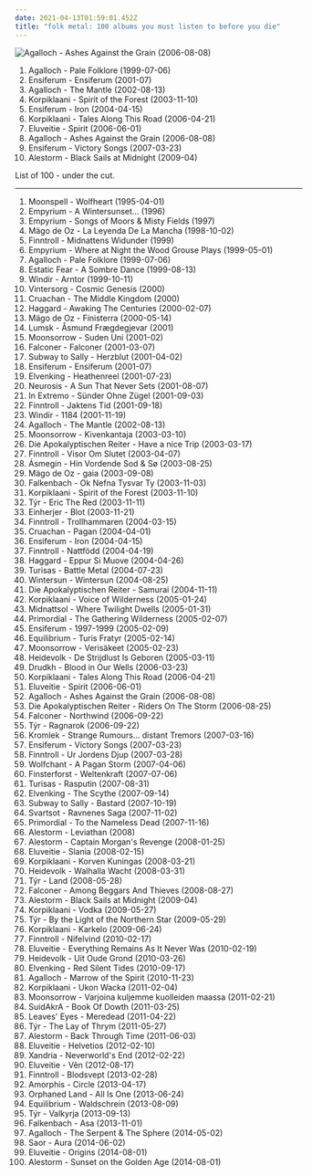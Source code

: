 ```yaml
---
date: 2021-04-13T01:59:01.452Z
title: "folk metal: 100 albums you must listen to before you die"
---
```

![Agalloch - Ashes Against the Grain (2006-08-08)](http://coverartarchive.org/release/b943e89a-2ae7-4cce-940a-c434c4f068cf/19071273840-500.jpg "Agalloch - Ashes Against the Grain (2006-08-08)")
<ol class="albums">
<li data-cover="http://coverartarchive.org/release/cc5ec0dd-6892-4e1a-a4e5-ef035b21aa38/18270738627-500.jpg" data-tags="folk metal, doom metal" role="button">Agalloch - Pale Folklore (1999-07-06)</li>
<li data-cover="http://coverartarchive.org/release/6a09c076-9970-45f9-9410-d8b0d484d4e7/2996949000-500.jpg" data-tags="folk metal, viking metal" role="button">Ensiferum - Ensiferum (2001-07)</li>
<li data-cover="http://coverartarchive.org/release/7ac99528-77a9-3624-84b7-3400f6f56e47/22056699402-500.jpg" data-tags="folk metal, doom metal" role="button">Agalloch - The Mantle (2002-08-13)</li>
<li data-cover="http://coverartarchive.org/release/ab6cf38c-90a4-4828-990c-21d4560a7057/6505885788-500.jpg" data-tags="folk metal" role="button">Korpiklaani - Spirit of the Forest (2003-11-10)</li>
<li data-cover="http://coverartarchive.org/release/7c0561d3-5460-4b8d-8ff2-3076172c5d49/6506123080-500.jpg" data-tags="folk metal, viking metal" role="button">Ensiferum - Iron (2004-04-15)</li>
<li data-cover="https://img.discogs.com/aE3345TwQXDkiZd3C3bdWSItwD8=/fit-in/500x499/filters:strip_icc():format(jpeg):mode_rgb():quality(90)/discogs-images/R-3308881-1325109190.jpeg.jpg" data-tags="folk metal" role="button">Korpiklaani - Tales Along This Road (2006-04-21)</li>
<li data-cover="http://coverartarchive.org/release/3ad21303-6185-3378-bbd8-984d4f2047d7/8050005645-500.jpg" data-tags="folk metal" role="button">Eluveitie - Spirit (2006-06-01)</li>
<li data-cover="http://coverartarchive.org/release/b943e89a-2ae7-4cce-940a-c434c4f068cf/19071273840-500.jpg" data-tags="doom metal, folk metal, progressive metal" role="button">Agalloch - Ashes Against the Grain (2006-08-08)</li>
<li data-cover="http://coverartarchive.org/release/6fe4d6ce-790c-3a29-a80c-b46823f722ff/4258363805-500.jpg" data-tags="folk metal, viking metal" role="button">Ensiferum - Victory Songs (2007-03-23)</li>
<li data-cover="http://coverartarchive.org/release/385ad8b3-cee4-36c6-869d-61ee12a65648/15392267057-500.jpg" data-tags="folk metal, power metal, pirate metal" role="button">Alestorm - Black Sails at Midnight (2009-04)</li>
</ol>
List of 100 - under the cut.
<!-- more -->

_________________

<ol class="albums">
<li data-cover="https://img.discogs.com/mdOxokszRESCVA-ORinn_2KmvG0=/fit-in/600x593/filters:strip_icc():format(jpeg):mode_rgb():quality(90)/discogs-images/R-3044179-1313107554.jpeg.jpg" data-tags="gothic metal" role="button">
Moonspell - Wolfheart (1995-04-01)
</li>
<li data-cover="http://coverartarchive.org/release/8af9aa9a-5b2d-4298-bd58-72133b32f889/1009579548-500.jpg" data-tags="folk metal, doom metal" role="button">
Empyrium - A Wintersunset... (1996)
</li>
<li data-cover="https://img.discogs.com/HyHWAsbY2weJaYO5y6k4d9Z70Ng=/fit-in/568x599/filters:strip_icc():format(jpeg):mode_rgb():quality(90)/discogs-images/R-566461-1178982579.jpeg.jpg" data-tags="folk metal" role="button">
Empyrium - Songs of Moors & Misty Fields (1997)
</li>
<li data-cover="http://coverartarchive.org/release/81a537ba-d262-46f2-a838-623d587fe616/6804977697-500.jpg" data-tags="folk metal" role="button">
Mägo de Oz - La Leyenda De La Mancha (1998-10-02)
</li>
<li data-cover="http://coverartarchive.org/release/f4ef0e9a-efd6-4f1c-a6cd-b88edc26cb32/11690344953-500.jpg" data-tags="folk metal" role="button">
Finntroll - Midnattens Widunder (1999)
</li>
<li data-cover="http://coverartarchive.org/release/c6918bbe-4343-4235-a8c5-ca6a79cf60ac/1009676795-500.jpg" data-tags="folk, acoustic, neofolk" role="button">
Empyrium - Where at Night the Wood Grouse Plays (1999-05-01)
</li>
<li data-cover="http://coverartarchive.org/release/cc5ec0dd-6892-4e1a-a4e5-ef035b21aa38/18270738627-500.jpg" data-tags="folk metal, doom metal" role="button">
Agalloch - Pale Folklore (1999-07-06)
</li>
<li data-cover="http://coverartarchive.org/release/16771a43-ad3d-4df4-9e87-ed11e433065c/1017278405-500.jpg" data-tags="doom metal" role="button">
Estatic Fear - A Sombre Dance (1999-08-13)
</li>
<li data-cover="http://coverartarchive.org/release/43e33729-569e-3500-86bd-b2067f3d163a/21922535473-500.jpg" data-tags="black metal, viking metal" role="button">
Windir - Arntor (1999-10-11)
</li>
<li data-cover="https://img.discogs.com/VGV9JeFiAuhGTd5Rsy0j_QvIUeM=/fit-in/300x300/filters:strip_icc():format(jpeg):mode_rgb():quality(90)/discogs-images/R-830320-1259517397.jpeg.jpg" data-tags="progressive metal, folk metal" role="button">
Vintersorg - Cosmic Genesis (2000)
</li>
<li data-cover="http://coverartarchive.org/release/e98ec835-058d-46cf-9be1-a2002e123c7e/10117573249-500.jpg" data-tags="folk metal" role="button">
Cruachan - The Middle Kingdom (2000)
</li>
<li data-cover="http://coverartarchive.org/release/173cce6b-84da-4eba-880e-9a96048c8b4a/20215878293-500.jpg" data-tags="symphonic metal" role="button">
Haggard - Awaking The Centuries (2000-02-07)
</li>
<li data-cover="http://coverartarchive.org/release/c47ef965-8222-4cd9-93c4-7aa1c48f5392/19510647317-500.jpg" data-tags="folk metal" role="button">
Mägo de Oz - Finisterra (2000-05-14)
</li>
<li data-cover="http://coverartarchive.org/release/a73fddf6-043e-401b-b6c2-fba20421a2d1/2221511485-500.jpg" data-tags="folk metal" role="button">
Lumsk - Åsmund Frægdegjevar (2001)
</li>
<li data-cover="http://coverartarchive.org/release/700bee8f-e5b5-3187-9bdf-b282bd78e52b/22271638571-500.jpg" data-tags="folk metal, viking metal" role="button">
Moonsorrow - Suden Uni (2001-02)
</li>
<li data-cover="http://coverartarchive.org/release/64134afb-c1de-45f2-939e-a55b08478b97/7843364132-500.jpg" data-tags="power metal" role="button">
Falconer - Falconer (2001-03-07)
</li>
<li data-cover="http://coverartarchive.org/release/f49949bc-5517-4115-832b-d6e2709d78a9/16532545406-500.jpg" data-tags="folk metal" role="button">
Subway to Sally - Herzblut (2001-04-02)
</li>
<li data-cover="http://coverartarchive.org/release/6a09c076-9970-45f9-9410-d8b0d484d4e7/2996949000-500.jpg" data-tags="folk metal, viking metal" role="button">
Ensiferum - Ensiferum (2001-07)
</li>
<li data-cover="http://coverartarchive.org/release/a432cfa1-5a5f-4b54-9fb8-09bf34559050/19930817036-500.jpg" data-tags="folk metal, power metal" role="button">
Elvenking - Heathenreel (2001-07-23)
</li>
<li data-cover="http://coverartarchive.org/release/ca11e9a4-cc91-46e4-99c1-68790f99edec/3104797376-500.jpg" data-tags="post-metal" role="button">
Neurosis - A Sun That Never Sets (2001-08-07)
</li>
<li data-cover="http://coverartarchive.org/release/825a4c22-40d4-45f5-9b23-5903f758b033/2115307744-500.jpg" data-tags="folk metal" role="button">
In Extremo - Sünder Ohne Zügel (2001-09-03)
</li>
<li data-cover="https://img.discogs.com/yz6tFQxYYxnoKZd-hn0-cdnIFMA=/fit-in/160x160/filters:strip_icc():format(jpeg):mode_rgb():quality(90)/discogs-images/R-1660215-1235164362.jpeg.jpg" data-tags="folk metal" role="button">
Finntroll - Jaktens Tid (2001-09-18)
</li>
<li data-cover="http://coverartarchive.org/release/eddc7436-b9bc-4cae-9b81-daebfab8b8a7/5429036495-500.jpg" data-tags="black metal, viking metal, folk metal, melodic black metal" role="button">
Windir - 1184 (2001-11-19)
</li>
<li data-cover="http://coverartarchive.org/release/7ac99528-77a9-3624-84b7-3400f6f56e47/22056699402-500.jpg" data-tags="folk metal, doom metal" role="button">
Agalloch - The Mantle (2002-08-13)
</li>
<li data-cover="https://img.discogs.com/U5sm7YggCaPqpMS7NC1KfQ_siP8=/fit-in/600x600/filters:strip_icc():format(jpeg):mode_rgb():quality(90)/discogs-images/R-6178112-1445890756-2366.jpeg.jpg" data-tags="viking metal, folk metal" role="button">
Moonsorrow - Kivenkantaja (2003-03-10)
</li>
<li data-cover="http://coverartarchive.org/release/1fee0615-ecb9-4b78-918a-3f1097d9f918/13548283025-500.jpg" data-tags="melodic death metal, death metal, heavy metal, metal, folk metal, german" role="button">
Die Apokalyptischen Reiter - Have a nice Trip (2003-03-17)
</li>
<li data-cover="http://coverartarchive.org/release/97442f7c-42da-4093-83a1-77d114ee9a63/20094925020-500.jpg" data-tags="folk, folk metal" role="button">
Finntroll - Visor Om Slutet (2003-04-07)
</li>
<li data-cover="http://coverartarchive.org/release/aaff63ec-4dd7-40ff-b945-fee676886a02/27879249894-500.jpg" data-tags="folk metal, viking metal" role="button">
Ásmegin - Hin Vordende Sod & Sø (2003-08-25)
</li>
<li data-cover="http://coverartarchive.org/release/07a7dcb9-402f-45b2-ac17-28321b407163/15594205278-500.jpg" data-tags="folk metal" role="button">
Mägo de Oz - gaia (2003-09-08)
</li>
<li data-cover="http://coverartarchive.org/release/5d451f48-c112-46b1-94ee-fe1aecf574ab/19427732978-500.jpg" data-tags="viking metal" role="button">
Falkenbach - Ok Nefna Tysvar Ty (2003-11-03)
</li>
<li data-cover="http://coverartarchive.org/release/ab6cf38c-90a4-4828-990c-21d4560a7057/6505885788-500.jpg" data-tags="folk metal" role="button">
Korpiklaani - Spirit of the Forest (2003-11-10)
</li>
<li data-cover="https://img.discogs.com/AFREEw3HyHigM-nz8541zARYdVQ=/fit-in/244x250/filters:strip_icc():format(jpeg):mode_rgb():quality(90)/discogs-images/R-6067035-1410200229-3358.jpeg.jpg" data-tags="folk metal, viking metal" role="button">
Týr - Eric The Red (2003-11-11)
</li>
<li data-cover="http://coverartarchive.org/release/19128e9e-53ac-46a0-8e7b-22b85ca0bb73/19427551152-500.jpg" data-tags="viking metal" role="button">
Einherjer - Blot (2003-11-21)
</li>
<li data-cover="http://coverartarchive.org/release/27d7c739-e28a-32b2-a558-4aeff4f396c5/15347726306-500.jpg" data-tags="folk metal" role="button">
Finntroll - Trollhammaren (2004-03-15)
</li>
<li data-cover="http://coverartarchive.org/release/46849225-c50d-4322-9168-47a805e1d229/13064682430-500.jpg" data-tags="folk metal" role="button">
Cruachan - Pagan (2004-04-01)
</li>
<li data-cover="http://coverartarchive.org/release/7c0561d3-5460-4b8d-8ff2-3076172c5d49/6506123080-500.jpg" data-tags="folk metal, viking metal" role="button">
Ensiferum - Iron (2004-04-15)
</li>
<li data-cover="http://coverartarchive.org/release/dce2a43e-d689-4d87-aab7-9c2c9e24ed50/4793834335-500.jpg" data-tags="folk metal" role="button">
Finntroll - Nattfödd (2004-04-19)
</li>
<li data-cover="http://coverartarchive.org/release/a814f976-5789-4d16-ba18-238b448fa3f4/20215906870-500.jpg" data-tags="symphonic metal" role="button">
Haggard - Eppur Si Muove (2004-04-26)
</li>
<li data-cover="http://coverartarchive.org/release/0c4f54f1-2816-48a2-8e19-90e05d337d97/4017787398-500.jpg" data-tags="folk metal, viking metal, battle metal" role="button">
Turisas - Battle Metal (2004-07-23)
</li>
<li data-cover="http://coverartarchive.org/release/b4f9f593-9df6-4b7c-90c9-94fac1e96ef5/24755686201-500.jpg" data-tags="melodic death metal" role="button">
Wintersun - Wintersun (2004-08-25)
</li>
<li data-cover="http://coverartarchive.org/release/147ff856-9dee-4097-a948-e7dcd2647a5e/13548305357-500.jpg" data-tags="heavy metal, folk metal" role="button">
Die Apokalyptischen Reiter - Samurai (2004-11-11)
</li>
<li data-cover="https://img.discogs.com/cGgA8-IpqmMormzSG6NF3rYc_VA=/fit-in/600x530/filters:strip_icc():format(jpeg):mode_rgb():quality(90)/discogs-images/R-12700342-1540306604-8362.jpeg.jpg" data-tags="folk metal" role="button">
Korpiklaani - Voice of Wilderness (2005-01-24)
</li>
<li data-cover="http://coverartarchive.org/release/3435325a-c915-4028-a09c-a23b2f8556f2/2124103880-500.jpg" data-tags="folk metal, gothic metal" role="button">
Midnattsol - Where Twilight Dwells (2005-01-31)
</li>
<li data-cover="http://coverartarchive.org/release/e19743f1-f396-3c85-a259-eefe34d93ab2/6582102959-500.jpg" data-tags="black metal" role="button">
Primordial - The Gathering Wilderness (2005-02-07)
</li>
<li data-cover="http://coverartarchive.org/release/e982db9e-e1d3-4bdc-9616-e31400c3677e/2996979546-500.jpg" data-tags="viking metal, folk metal" role="button">
Ensiferum - 1997-1999 (2005-02-09)
</li>
<li data-cover="http://coverartarchive.org/release/be5e9173-7122-4acb-8195-c22a72f1a648/16023357644-500.jpg" data-tags="folk metal" role="button">
Equilibrium - Turis Fratyr (2005-02-14)
</li>
<li data-cover="https://img.discogs.com/6I28TAxCUoXkdWCSZFbVVuQE9_Q=/fit-in/600x600/filters:strip_icc():format(jpeg):mode_rgb():quality(90)/discogs-images/R-1338887-1210954766.jpeg.jpg" data-tags="folk metal, viking metal, black metal, pagan metal" role="button">
Moonsorrow - Verisäkeet (2005-02-23)
</li>
<li data-cover="http://coverartarchive.org/release/0286ca58-f2b8-46cd-882d-b8c50ce2f482/20276422127-500.jpg" data-tags="folk metal" role="button">
Heidevolk - De Strijdlust Is Geboren (2005-03-11)
</li>
<li data-cover="https://img.discogs.com/KYHvJB5hgEFPDIqLkIcpZPDOVm8=/fit-in/490x653/filters:strip_icc():format(jpeg):mode_rgb():quality(90)/discogs-images/R-4113006-1355665811-1569.jpeg.jpg" data-tags="black metal, atmospheric black metal" role="button">
Drudkh - Blood in Our Wells (2006-03-23)
</li>
<li data-cover="https://img.discogs.com/aE3345TwQXDkiZd3C3bdWSItwD8=/fit-in/500x499/filters:strip_icc():format(jpeg):mode_rgb():quality(90)/discogs-images/R-3308881-1325109190.jpeg.jpg" data-tags="folk metal" role="button">
Korpiklaani - Tales Along This Road (2006-04-21)
</li>
<li data-cover="http://coverartarchive.org/release/3ad21303-6185-3378-bbd8-984d4f2047d7/8050005645-500.jpg" data-tags="folk metal" role="button">
Eluveitie - Spirit (2006-06-01)
</li>
<li data-cover="http://coverartarchive.org/release/b943e89a-2ae7-4cce-940a-c434c4f068cf/19071273840-500.jpg" data-tags="doom metal, folk metal, progressive metal" role="button">
Agalloch - Ashes Against the Grain (2006-08-08)
</li>
<li data-cover="http://coverartarchive.org/release/1bd5f3af-b978-4103-a7ac-7bd9b2886587/25813784747-500.jpg" data-tags="folk metal, melodic death metal" role="button">
Die Apokalyptischen Reiter - Riders On The Storm (2006-08-25)
</li>
<li data-cover="http://coverartarchive.org/release/18162758-5706-4d33-991d-9330bb128139/4592268266-500.jpg" data-tags="folk metal" role="button">
Falconer - Northwind (2006-09-22)
</li>
<li data-cover="http://coverartarchive.org/release/9b455705-d7a7-4857-8de3-c03e8e6ee61d/6523032214-500.jpg" data-tags="folk metal, viking metal" role="button">
Týr - Ragnarok (2006-09-22)
</li>
<li data-cover="http://coverartarchive.org/release/94a5d57c-45ca-43f3-bf28-2956b84f12eb/20825293179-500.jpg" data-tags="black metal, metal, folk metal, viking metal, german, pagan metal, pagan and viking metal, urban pagan metal" role="button">
Kromlek - Strange Rumours... distant Tremors (2007-03-16)
</li>
<li data-cover="http://coverartarchive.org/release/6fe4d6ce-790c-3a29-a80c-b46823f722ff/4258363805-500.jpg" data-tags="folk metal, viking metal" role="button">
Ensiferum - Victory Songs (2007-03-23)
</li>
<li data-cover="https://img.discogs.com/yz6tFQxYYxnoKZd-hn0-cdnIFMA=/fit-in/160x160/filters:strip_icc():format(jpeg):mode_rgb():quality(90)/discogs-images/R-1660215-1235164362.jpeg.jpg" data-tags="folk metal" role="button">
Finntroll - Ur Jordens Djup (2007-03-28)
</li>
<li data-cover="https://img.discogs.com/wsbGzSO_6BZPgSphLvL60XoGgCI=/fit-in/400x400/filters:strip_icc():format(jpeg):mode_rgb():quality(90)/discogs-images/R-2176684-1268143536.jpeg.jpg" data-tags="pagan metal, folk metal" role="button">
Wolfchant - A Pagan Storm (2007-04-06)
</li>
<li data-cover="http://coverartarchive.org/release/a39235c3-f908-3bb5-8048-d5497ea5fa44/13452118930-500.jpg" data-tags="folk metal, viking metal" role="button">
Finsterforst - Weltenkraft (2007-07-06)
</li>
<li data-cover="https://img.discogs.com/oSN6CwWhlKODuhH0tY65HZ_AMhY=/fit-in/600x602/filters:strip_icc():format(jpeg):mode_rgb():quality(90)/discogs-images/R-14301732-1571832065-1801.jpeg.jpg" data-tags="folk metal" role="button">
Turisas - Rasputin (2007-08-31)
</li>
<li data-cover="http://coverartarchive.org/release/83570ffa-aed5-4bae-a7f6-24a82749bab7/19903474942-500.jpg" data-tags="folk metal" role="button">
Elvenking - The Scythe (2007-09-14)
</li>
<li data-cover="http://coverartarchive.org/release/2df16820-29b4-4d8b-a521-2db31210e1f5/16532594700-500.jpg" data-tags="folk metal" role="button">
Subway to Sally - Bastard (2007-10-19)
</li>
<li data-cover="https://img.discogs.com/CztqxA9cV-tUTtMVxyy-BMKfIN4=/fit-in/600x600/filters:strip_icc():format(jpeg):mode_rgb():quality(90)/discogs-images/R-6152522-1526144979-7776.jpeg.jpg" data-tags="folk metal" role="button">
Svartsot - Ravnenes Saga (2007-11-02)
</li>
<li data-cover="http://coverartarchive.org/release/82dc3ab4-361e-3b29-973d-f7f1abf1c436/13912011180-500.jpg" data-tags="black metal, pagan metal" role="button">
Primordial - To the Nameless Dead (2007-11-16)
</li>
<li data-cover="http://coverartarchive.org/release/4a398efb-ebd7-4f9e-8125-caebe36acdb9/14791631599-500.jpg" data-tags="folk metal, power metal" role="button">
Alestorm - Leviathan (2008)
</li>
<li data-cover="http://coverartarchive.org/release/61addf0d-1165-47e7-9665-a3eec9d0cf6f/2634516991-500.jpg" data-tags="folk metal, pirate metal" role="button">
Alestorm - Captain Morgan's Revenge (2008-01-25)
</li>
<li data-cover="http://coverartarchive.org/release/871b3eac-f75d-470d-b677-df4915e3a91f/11287605700-500.jpg" data-tags="folk metal" role="button">
Eluveitie - Slania (2008-02-15)
</li>
<li data-cover="http://coverartarchive.org/release/4ee35b07-b5ef-451d-b744-7ba4c65623ba/17175488757-500.jpg" data-tags="folk metal" role="button">
Korpiklaani - Korven Kuningas (2008-03-21)
</li>
<li data-cover="http://coverartarchive.org/release/154538b0-9a53-4cf3-85dd-f00e14bfa947/8166563393-500.jpg" data-tags="folk metal" role="button">
Heidevolk - Walhalla Wacht (2008-03-31)
</li>
<li data-cover="http://coverartarchive.org/release/c7a1494d-ff57-331a-be16-a9cab0f31975/26667284043-500.jpg" data-tags="viking metal, metal, folk metal" role="button">
Týr - Land (2008-05-28)
</li>
<li data-cover="https://img.discogs.com/mtMCK_QolQnVo8uEiN-9hvRIeUA=/fit-in/300x300/filters:strip_icc():format(jpeg):mode_rgb():quality(90)/discogs-images/R-5771166-1402210320-3912.jpeg.jpg" data-tags="folk metal, power metal" role="button">
Falconer - Among Beggars And Thieves (2008-08-27)
</li>
<li data-cover="http://coverartarchive.org/release/385ad8b3-cee4-36c6-869d-61ee12a65648/15392267057-500.jpg" data-tags="folk metal, power metal, pirate metal" role="button">
Alestorm - Black Sails at Midnight (2009-04)
</li>
<li data-cover="https://img.discogs.com/OelXhg6qEuvpt9kGVoI94oErrws=/fit-in/600x583/filters:strip_icc():format(jpeg):mode_rgb():quality(90)/discogs-images/R-5224986-1388054773-7349.jpeg.jpg" data-tags="folk metal" role="button">
Korpiklaani - Vodka (2009-05-27)
</li>
<li data-cover="http://coverartarchive.org/release/650638c5-374e-4eb2-9f4d-7ab72f1e7d6e/6523036853-500.jpg" data-tags="folk metal, viking metal" role="button">
Týr - By the Light of the Northern Star (2009-05-29)
</li>
<li data-cover="http://coverartarchive.org/release/2b9d4f34-c3bd-4726-aa7e-44af652bcf19/18281849532-500.jpg" data-tags="folk metal" role="button">
Korpiklaani - Karkelo (2009-06-24)
</li>
<li data-cover="http://coverartarchive.org/release/900992d1-5c6d-46a1-93f4-c2609074ecfa/9348057670-500.jpg" data-tags="folk metal" role="button">
Finntroll - Nifelvind (2010-02-17)
</li>
<li data-cover="http://coverartarchive.org/release/7a0bb546-1ab4-4bfd-8167-39be5a93e45f/1554238144-500.jpg" data-tags="folk metal" role="button">
Eluveitie - Everything Remains As It Never Was (2010-02-19)
</li>
<li data-cover="https://img.discogs.com/enMgqM9UcnC5fFUfy4adz0g_W5E=/fit-in/600x600/filters:strip_icc():format(jpeg):mode_rgb():quality(90)/discogs-images/R-11439126-1516365596-1020.jpeg.jpg" data-tags="folk metal" role="button">
Heidevolk - Uit Oude Grond (2010-03-26)
</li>
<li data-cover="https://img.discogs.com/FLilKaoz6h_qcpp6iBibzv6CnB4=/fit-in/600x600/filters:strip_icc():format(jpeg):mode_rgb():quality(90)/discogs-images/R-7076900-1488969159-6175.jpeg.jpg" data-tags="folk metal" role="button">
Elvenking - Red Silent Tides (2010-09-17)
</li>
<li data-cover="http://coverartarchive.org/release/4bf41913-8e1a-37ef-97df-b5ee6e959db1/19071349987-500.jpg" data-tags="black metal, atmospheric black metal, folk metal, homoerotic wet dream nostalgia metal, id rather shove a hot curling iron up my ass than listen to this shit, progressive buttsecks metal, very popular among the gay community, jesus i want to vomit" role="button">
Agalloch - Marrow of the Spirit (2010-11-23)
</li>
<li data-cover="http://coverartarchive.org/release/6078f9dd-6b11-3d75-9d15-525f67afc196/25773515686-500.jpg" data-tags="folk metal" role="button">
Korpiklaani - Ukon Wacka (2011-02-04)
</li>
<li data-cover="http://coverartarchive.org/release/933e061d-d45a-4b36-8a69-bdf3a239baf4/2631033047-500.jpg" data-tags="pagan metal, black metal" role="button">
Moonsorrow - Varjoina kuljemme kuolleiden maassa (2011-02-21)
</li>
<li data-cover="http://coverartarchive.org/release/6f88606b-3970-42ec-8631-f83948b1f22d/18034052655-500.jpg" data-tags="folk metal, melodic death metal" role="button">
SuidAkrA - Book Of Dowth (2011-03-25)
</li>
<li data-cover="http://coverartarchive.org/release/13604ea5-ec1e-464f-abb2-dc55202ade83/17488917422-500.jpg" data-tags="folk metal, symphonic metal" role="button">
Leaves' Eyes - Meredead (2011-04-22)
</li>
<li data-cover="http://coverartarchive.org/release/c9de7172-8bee-4bd2-a978-1711770ea2cb/13630739784-500.jpg" data-tags="folk metal, progressive metal" role="button">
Týr - The Lay of Thrym (2011-05-27)
</li>
<li data-cover="http://coverartarchive.org/release/c60322e5-8598-41b4-b019-180a0080b335/27850943118-500.jpg" data-tags="folk metal" role="button">
Alestorm - Back Through Time (2011-06-03)
</li>
<li data-cover="http://coverartarchive.org/release/b94ce417-dff5-44df-a83b-8f996ee8ae97/1554212344-500.jpg" data-tags="folk metal, melodic death metal" role="button">
Eluveitie - Helvetios (2012-02-10)
</li>
<li data-cover="http://coverartarchive.org/release/11555b43-5422-49de-bc90-14d91d623962/4872277854-500.jpg" data-tags="symphonic metal, folk metal" role="button">
Xandria - Neverworld's End (2012-02-22)
</li>
<li data-cover="http://coverartarchive.org/release/be8ecd6e-6acc-47e1-8f6a-335aecc85bd8/6320445358-500.jpg" data-tags="folk metal" role="button">
Eluveitie - Vên (2012-08-17)
</li>
<li data-cover="http://coverartarchive.org/release/704cc447-22db-4920-b57a-02ff800fc8cf/7360065193-500.jpg" data-tags="folk metal" role="button">
Finntroll - Blodsvept (2013-02-28)
</li>
<li data-cover="http://coverartarchive.org/release/e6469239-9a53-42a7-8852-1020632cf16b/26317723935-500.jpg" data-tags="progressive metal" role="button">
Amorphis - Circle (2013-04-17)
</li>
<li data-cover="http://coverartarchive.org/release/7a4926cb-f111-4f88-9195-8d77758a5ce1/9363428502-500.jpg" data-tags="oriental metal, folk metal" role="button">
Orphaned Land - All Is One (2013-06-24)
</li>
<li data-cover="http://coverartarchive.org/release/2aa1b3fb-dd70-404e-91ed-75673a6355bc/9015803432-500.jpg" data-tags="folk metal" role="button">
Equilibrium - Waldschrein (2013-08-09)
</li>
<li data-cover="http://coverartarchive.org/release/737602b3-837f-4e30-8f61-9ba4584bc7e4/5252944434-500.jpg" data-tags="folk metal" role="button">
Týr - Valkyrja (2013-09-13)
</li>
<li data-cover="http://coverartarchive.org/release/c759983d-e895-4b5a-a024-fdb215984977/5270130572-500.jpg" data-tags="folk metal, viking metal, black metal" role="button">
Falkenbach - Asa (2013-11-01)
</li>
<li data-cover="http://coverartarchive.org/release/cfc5fd4a-d781-4b0d-b987-4ffe86318150/7382794708-500.jpg" data-tags="doom metal, folk metal" role="button">
Agalloch - The Serpent & The Sphere (2014-05-02)
</li>
<li data-cover="http://coverartarchive.org/release/3f969d83-d36b-4cc6-ad09-221d95f7016b/7454368733-500.jpg" data-tags="folk metal, atmospheric black metal" role="button">
Saor - Aura (2014-06-02)
</li>
<li data-cover="http://coverartarchive.org/release/d44c860a-e657-4f82-86ac-19a72def7712/7927196685-500.jpg" data-tags="folk metal, melodic death metal, pagan metal" role="button">
Eluveitie - Origins (2014-08-01)
</li>
<li data-cover="http://coverartarchive.org/release/688c6472-0cb6-4f11-92be-c2685ce33702/8049734118-500.jpg" data-tags="folk metal, power metal" role="button">
Alestorm - Sunset on the Golden Age (2014-08-01)
</li>
</ol>